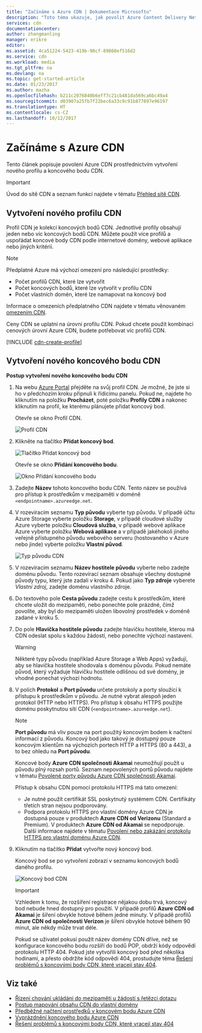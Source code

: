 ```yaml
---
title: "Začínáme s Azure CDN | Dokumentace Microsoftu"
description: "Toto téma ukazuje, jak povolit Azure Content Delivery Network (CDN). Kurz vás provede vytvořením nového profilu a koncového bodu CDN."
services: cdn
documentationcenter: 
author: zhangmanling
manager: erikre
editor: 
ms.assetid: 4ca51224-5423-419b-98cf-89860ef516d2
ms.service: cdn
ms.workload: media
ms.tgt_pltfrm: na
ms.devlang: na
ms.topic: get-started-article
ms.date: 01/23/2017
ms.author: mazha
ms.openlocfilehash: b211c2076840b6eff7c21cb481da569ca6bc49a4
ms.sourcegitcommit: d03907a25fb7f22bec6a33c9c91b877897e96197
ms.translationtype: HT
ms.contentlocale: cs-CZ
ms.lasthandoff: 10/12/2017
---
```

# <a name="getting-started-with-azure-cdn"></a>Začínáme s Azure CDN
Tento článek popisuje povolení Azure CDN prostřednictvím vytvoření nového profilu a koncového bodu CDN.

> [!IMPORTANT]
> Úvod do sítě CDN a seznam funkcí najdete v tématu [Přehled sítě CDN](cdn-overview.md).
> 
> 

## <a name="create-a-new-cdn-profile"></a>Vytvoření nového profilu CDN
Profil CDN je kolekcí koncových bodů CDN.  Jednotlivé profily obsahují jeden nebo víc koncových bodů CDN.  Můžete použít více profilů a uspořádat koncové body CDN podle internetové domény, webové aplikace nebo jiných kritérií.

> [!NOTE]
> Předplatné Azure má výchozí omezení pro následující prostředky:
> - Počet profilů CDN, které lze vytvořit
> - Počet koncových bodů, které lze vytvořit v profilu CDN 
> - Počet vlastních domén, které lze namapovat na koncový bod
>
> Informace o omezeních předplatného CDN najdete v tématu věnovaném [omezením CDN](https://docs.microsoft.com/azure/azure-subscription-service-limits#cdn-limits).
>
> Ceny CDN se uplatní na úrovni profilu CDN. Pokud chcete použít kombinaci cenových úrovní Azure CDN, budete potřebovat víc profilů CDN.
> 
> 

[!INCLUDE [cdn-create-profile](../../includes/cdn-create-profile.md)]

## <a name="create-a-new-cdn-endpoint"></a>Vytvoření nového koncového bodu CDN
**Postup vytvoření nového koncového bodu CDN**

1. Na webu [Azure Portal](https://portal.azure.com) přejděte na svůj profil CDN.  Je možné, že jste si ho v předchozím kroku připnuli k řídicímu panelu.  Pokud ne, najdete ho kliknutím na položku **Procházet**, poté položku **Profily CDN** a nakonec kliknutím na profil, ke kterému plánujete přidat koncový bod.
   
    Otevře se okno Profil CDN.
   
    ![Profil CDN][cdn-profile-settings]
2. Klikněte na tlačítko **Přidat koncový bod**.
   
    ![Tlačítko Přidat koncový bod][cdn-new-endpoint-button]
   
    Otevře se okno **Přidání koncového bodu**.
   
    ![Okno Přidání koncového bodu][cdn-add-endpoint]
3. Zadejte **Název** tohoto koncového bodu CDN.  Tento název se používá pro přístup k prostředkům v mezipaměti v doméně `<endpointname>.azureedge.net`.
4. V rozevíracím seznamu **Typ původu** vyberte typ původu.  V případě účtu Azure Storage vyberte položku **Storage**, v případě cloudové služby Azure vyberte položku **Cloudová služba**, v případě webové aplikace Azure vyberte položku **Webová aplikace** a v případě jakéhokoli jiného veřejně přístupného původu webového serveru (hostovaného v Azure nebo jinde) vyberte položku **Vlastní původ**.
   
    ![Typ původu CDN](./media/cdn-create-new-endpoint/cdn-origin-type.png)
5. V rozevíracím seznamu **Název hostitele původu** vyberte nebo zadejte doménu původu.  Tento rozevírací seznam obsahuje všechny dostupné původy typu, který jste zadali v kroku 4.  Pokud jako **Typ zdroje** vyberete *Vlastní zdroj*, zadejte doménu vlastního zdroje.
6. Do textového pole **Cesta původu** zadejte cestu k prostředkům, které chcete uložit do mezipaměti, nebo ponechte pole prázdné, čímž povolíte, aby byl do mezipaměti uložen libovolný prostředek v doméně zadané v kroku 5.
7. Do pole **Hlavička hostitele původu** zadejte hlavičku hostitele, kterou má CDN odeslat spolu s každou žádostí, nebo ponechte výchozí nastavení.
   
   > [!WARNING]
   > Některé typy původu (například Azure Storage a Web Apps) vyžadují, aby se hlavička hostitele shodovala s doménou původu. Pokud nemáte původ, který vyžaduje hlavičku hostitele odlišnou od své domény, je vhodné ponechat výchozí hodnotu.
   > 
   > 
8. V polích **Protokol** a **Port původu** určete protokoly a porty sloužící k přístupu k prostředkům v původu. Je nutné vybrat alespoň jeden protokol (HTTP nebo HTTPS). Pro přístup k obsahu HTTPS použijte doménu poskytnutou sítí CDN (`<endpointname>.azureedge.net`). 
   
   > [!NOTE]
   > **Port původu** má vliv pouze na port použitý koncovým bodem k načtení informací z původu.  Koncový bod jako takový je dostupný pouze koncovým klientům na výchozích portech HTTP a HTTPS (80 a 443), a to bez ohledu na **Port původu**.  
   > 
   > Koncové body **Azure CDN společnosti Akamai** neumožňují použít u původu plný rozsah portů.  Seznam nepovolených portů původu najdete v tématu [Povolené porty původu Azure CDN společnosti Akamai](https://msdn.microsoft.com/library/mt757337.aspx).  
   > 
   > Přístup k obsahu CDN pomocí protokolu HTTPS má tato omezení:
   > 
   > * Je nutné použít certifikát SSL poskytnutý systémem CDN. Certifikáty třetích stran nejsou podporovány.
   > * Podpora protokolu HTTPS pro vlastní domény Azure CDN je dostupná pouze v produktech **Azure CDN od Verizonu** (Standard a Premium). V produktech **Azure CDN od Akamai** se nepodporuje. Další informace najdete v tématu [Povolení nebo zakázání protokolu HTTPS pro vlastní doménu Azure CDN](cdn-custom-ssl.md).
  
9. Kliknutím na tlačítko **Přidat** vytvořte nový koncový bod.
   
   Koncový bod se po vytvoření zobrazí v seznamu koncových bodů daného profilu.
    
   ![Koncový bod CDN][cdn-endpoint-success]
    
   > [!IMPORTANT]
   > Vzhledem k tomu, že rozšíření registrace nějakou dobu trvá, koncový bod nebude hned dostupný pro použití.  V případě profilů <b>Azure CDN od Akamai</b> je šíření obvykle hotové během jedné minuty. V případě profilů <b>Azure CDN od společnosti Verizon</b> je šíření obvykle hotové během 90 minut, ale někdy může trvat déle.
    > 
    > Pokud se uživatel pokusí použít název domény CDN dříve, než se konfigurace koncového bodu rozšíří do bodů POP, obdrží kódy odpovědí protokolu HTTP 404.  Pokud jste vytvořili koncový bod před několika hodinami, a přesto obdržíte kód odpovědi 404, prostudujte téma [Řešení problémů s koncovými body CDN, které vracejí stav 404](cdn-troubleshoot-endpoint.md).
    > 
    > 

## <a name="see-also"></a>Viz také
* [Řízení chování ukládání do mezipaměti u žádostí s řetězci dotazu](cdn-query-string.md)
* [Postup mapování obsahu CDN do vlastní domény](cdn-map-content-to-custom-domain.md)
* [Předběžné načtení prostředků v koncovém bodu Azure CDN](cdn-preload-endpoint.md)
* [Vyprázdnění koncového bodu Azure CDN](cdn-purge-endpoint.md)
* [Řešení problémů s koncovými body CDN, které vracejí stav 404](cdn-troubleshoot-endpoint.md)

[cdn-profile-settings]: ./media/cdn-create-new-endpoint/cdn-profile-settings.png
[cdn-new-endpoint-button]: ./media/cdn-create-new-endpoint/cdn-new-endpoint-button.png
[cdn-add-endpoint]: ./media/cdn-create-new-endpoint/cdn-add-endpoint.png
[cdn-endpoint-success]: ./media/cdn-create-new-endpoint/cdn-endpoint-success.png
